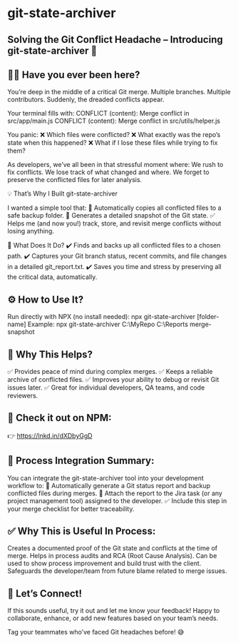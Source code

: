 # git-state-archiver

## Solving the Git Conflict Headache – Introducing git-state-archiver 🚀

## 👨‍💻 Have you ever been here?
You’re deep in the middle of a critical Git merge.
Multiple branches. Multiple contributors.
Suddenly, the dreaded conflicts appear.

Your terminal fills with:
CONFLICT (content): Merge conflict in src/app/main.js
CONFLICT (content): Merge conflict in src/utils/helper.js

You panic:
❌ Which files were conflicted?
❌ What exactly was the repo’s state when this happened?
❌ What if I lose these files while trying to fix them?

As developers, we’ve all been in that stressful moment where:
We rush to fix conflicts.
We lose track of what changed and where.
We forget to preserve the conflicted files for later analysis.

💡 That’s Why I Built git-state-archiver

I wanted a simple tool that:
📂 Automatically copies all conflicted files to a safe backup folder.
📝 Generates a detailed snapshot of the Git state.
✅ Helps me (and now you!) track, store, and revisit merge conflicts without losing anything.

🚀 What Does It Do?
✔️ Finds and backs up all conflicted files to a chosen path.
✔️ Captures your Git branch status, recent commits, and file changes in a detailed git_report.txt.
✔️ Saves you time and stress by preserving all the critical data, automatically.

## ⚙️ How to Use It?
Run directly with NPX (no install needed):
npx git-state-archiver <source-directory> <destination-directory> [folder-name]
Example:
npx git-state-archiver C:\MyRepo C:\Reports merge-snapshot

## 🙌 Why This Helps?
✅ Provides peace of mind during complex merges.
✅ Keeps a reliable archive of conflicted files.
✅ Improves your ability to debug or revisit Git issues later.
✅ Great for individual developers, QA teams, and code reviewers.

## 🔗 Check it out on NPM:
👉 https://lnkd.in/dXDbyGgD

## 🔹 Process Integration Summary:
You can integrate the git-state-archiver tool into your development workflow to:
📂 Automatically generate a Git status report and backup conflicted files during merges.
📎 Attach the report to the Jira task (or any project management tool) assigned to the developer.
✅ Include this step in your merge checklist for better traceability.

## ✅ Why This is Useful In Process:
Creates a documented proof of the Git state and conflicts at the time of merge.
Helps in process audits and RCA (Root Cause Analysis).
Can be used to show process improvement and build trust with the client.
Safeguards the developer/team from future blame related to merge issues.

## 👋 Let’s Connect!
If this sounds useful, try it out and let me know your feedback!
Happy to collaborate, enhance, or add new features based on your team’s needs.

Tag your teammates who’ve faced Git headaches before! 😅
